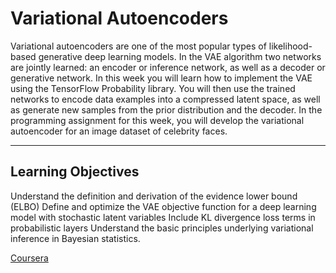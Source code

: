 # Variational Autoencoders

Variational autoencoders are one of the most popular types of likelihood-based generative deep learning models. In the VAE algorithm two networks are jointly learned: an encoder or inference network, as well as a decoder or generative network. In this week you will learn how to implement the VAE using the TensorFlow Probability library. You will then use the trained networks to encode data examples into a compressed latent space, as well as generate new samples from the prior distribution and the decoder. In the programming assignment for this week, you will develop the variational autoencoder for an image dataset of celebrity faces.

---

## Learning Objectives

Understand the definition and derivation of the evidence lower bound (ELBO)
Define and optimize the VAE objective function for a deep learning model with stochastic latent variables
Include KL divergence loss terms in probabilistic layers
Understand the basic principles underlying variational inference in Bayesian statistics.

[Coursera](https://www.coursera.org/learn/probabilistic-deep-learning-with-tensorflow2/home/week/4)
